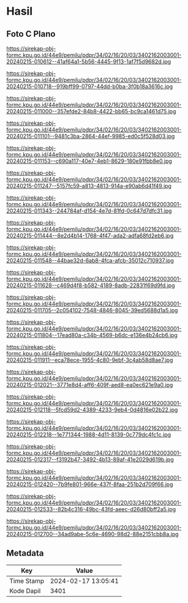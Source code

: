 # Hasil

## Foto C Plano

https://sirekap-obj-formc.kpu.go.id/44e9/pemilu/pdpr/34/02/16/20/03/3402162003001-20240215-010612--41af64a1-5b56-4445-9f13-1af7f5d9682d.jpg

https://sirekap-obj-formc.kpu.go.id/44e9/pemilu/pdpr/34/02/16/20/03/3402162003001-20240215-010718--919bff99-0797-44dd-b0ba-3f0b18a3616c.jpg

https://sirekap-obj-formc.kpu.go.id/44e9/pemilu/pdpr/34/02/16/20/03/3402162003001-20240215-011000--357efde2-84b8-4422-bb65-bc9ca1461d75.jpg

https://sirekap-obj-formc.kpu.go.id/44e9/pemilu/pdpr/34/02/16/20/03/3402162003001-20240215-011101--9481c3ba-2864-44ef-9985-ed0c5f528d03.jpg

https://sirekap-obj-formc.kpu.go.id/44e9/pemilu/pdpr/34/02/16/20/03/3402162003001-20240215-011153--c690a117-40e7-4eb1-8629-180e91fbb8e0.jpg

https://sirekap-obj-formc.kpu.go.id/44e9/pemilu/pdpr/34/02/16/20/03/3402162003001-20240215-011247--5157fc59-a813-4813-914a-e90ab6d41f49.jpg

https://sirekap-obj-formc.kpu.go.id/44e9/pemilu/pdpr/34/02/16/20/03/3402162003001-20240215-011343--244784af-d154-4e7d-81fd-0c647d7dfc31.jpg

https://sirekap-obj-formc.kpu.go.id/44e9/pemilu/pdpr/34/02/16/20/03/3402162003001-20240215-011444--8e2d4b14-1768-4f47-ada2-adfa68fd2eb6.jpg

https://sirekap-obj-formc.kpu.go.id/44e9/pemilu/pdpr/34/02/16/20/03/3402162003001-20240215-011548--44bae32d-6ab8-4fca-afcb-35012c710937.jpg

https://sirekap-obj-formc.kpu.go.id/44e9/pemilu/pdpr/34/02/16/20/03/3402162003001-20240215-011628--c469d4f8-b582-4189-8adb-22831f69d9fd.jpg

https://sirekap-obj-formc.kpu.go.id/44e9/pemilu/pdpr/34/02/16/20/03/3402162003001-20240215-011705--2c054102-7548-4846-8045-39ed5688d1a5.jpg

https://sirekap-obj-formc.kpu.go.id/44e9/pemilu/pdpr/34/02/16/20/03/3402162003001-20240215-011804--17ead80a-c34b-4569-b6dc-e136e4b24cb6.jpg

https://sirekap-obj-formc.kpu.go.id/44e9/pemilu/pdpr/34/02/16/20/03/3402162003001-20240215-011911--eca78ece-1955-4c80-9ebf-3c4ab58d8ae7.jpg

https://sirekap-obj-formc.kpu.go.id/44e9/pemilu/pdpr/34/02/16/20/03/3402162003001-20240215-012021--3771e8d4-aff6-409f-aed8-ea0ec621e9a0.jpg

https://sirekap-obj-formc.kpu.go.id/44e9/pemilu/pdpr/34/02/16/20/03/3402162003001-20240215-012118--5fcd59d2-4389-4233-9eb4-0d4816e02b22.jpg

https://sirekap-obj-formc.kpu.go.id/44e9/pemilu/pdpr/34/02/16/20/03/3402162003001-20240215-012218--1e771344-1988-4d11-8139-0c779dc4fc1c.jpg

https://sirekap-obj-formc.kpu.go.id/44e9/pemilu/pdpr/34/02/16/20/03/3402162003001-20240215-012317--f3192b47-3492-4b13-89af-41e2029d619b.jpg

https://sirekap-obj-formc.kpu.go.id/44e9/pemilu/pdpr/34/02/16/20/03/3402162003001-20240215-012420--7b9fe801-966e-437f-8faa-251b2d709f66.jpg

https://sirekap-obj-formc.kpu.go.id/44e9/pemilu/pdpr/34/02/16/20/03/3402162003001-20240215-012533--82b4c316-49bc-43fd-aeec-d26d80bff2a5.jpg

https://sirekap-obj-formc.kpu.go.id/44e9/pemilu/pdpr/34/02/16/20/03/3402162003001-20240215-012700--34ad9abe-5c6e-4690-98d2-88e2151cbb8a.jpg


## Metadata

| Key        | Value               |
| ---------- | ------------------- |
| Time Stamp | 2024-02-17 13:05:41 |
| Kode Dapil | 3401                |



